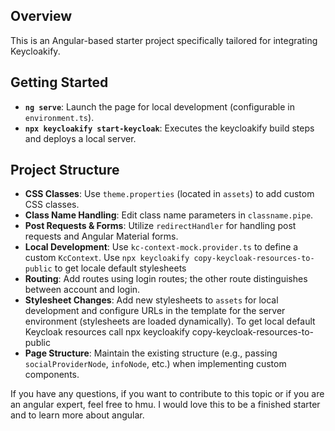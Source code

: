 ## Overview

This is an Angular-based starter project specifically tailored for integrating Keycloakify.

## Getting Started

- **`ng serve`**: Launch the page for local development (configurable in `environment.ts`).
- **`npx keycloakify start-keycloak`**: Executes the keycloakify build steps and deploys a local server.

## Project Structure

- **CSS Classes**: Use `theme.properties` (located in `assets`) to add custom CSS classes.
- **Class Name Handling**: Edit class name parameters in `classname.pipe`.
- **Post Requests & Forms**: Utilize `redirectHandler` for handling post requests and Angular Material forms.
- **Local Development**: Use `kc-context-mock.provider.ts` to define a custom `KcContext`. Use `npx keycloakify copy-keycloak-resources-to-public` to get locale default stylesheets
- **Routing**: Add routes using login routes; the other route distinguishes between account and login.
- **Stylesheet Changes**: Add new stylesheets to `assets` for local development and configure URLs in the template for the server environment (stylesheets are loaded dynamically). To get local default Keycloak resources call npx keycloakify copy-keycloak-resources-to-public
- **Page Structure**: Maintain the existing structure (e.g., passing `socialProviderNode`, `infoNode`, etc.) when implementing custom components.

If you have any questions, if you want to contribute to this topic or if you are an angular expert, feel free to hmu. I would love this to be a finished starter and to learn more about angular.

